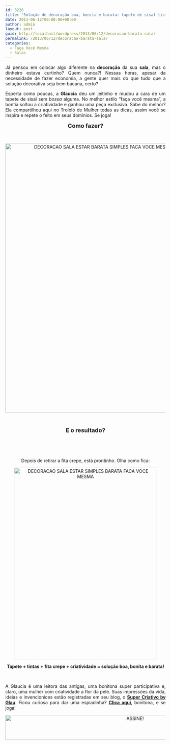 ```yaml
---
id: 3226
title: 'Solução de decoração boa, bonita e barata: tapete de sisal listrado'
date: 2013-06-12T00:00:00+00:00
author: admin
layout: post
guid: http://localhost/wordpress/2013/06/12/decoracao-barata-sala/
permalink: /2013/06/12/decoracao-barata-sala/
categories:
  - Faça Você Mesma
  - Salas
---
```

<p style="text-align: justify;">
  Já pensou em colocar algo diferente na <strong>decoração </strong>da sua <strong>sala</strong>, mas o dinheiro estava curtinho? Quem nunca?! Nessas horas, apesar da necessidade de fazer economia, a gente quer mais do que tudo que a solução decorativa seja bem bacana, certo?
</p>

<p style="text-align: justify;" align="justify">
  Esperta como poucas, a <strong>Glaucia</strong> deu um jeitinho e mudou a cara de um tapete de sisal sem <em>bossa</em> alguma. No melhor estilo “faça você mesma”, a bontia soltou a criatividade e ganhou uma peça exclusiva. Sabe do melhor? Ela compartilhou aqui no Trololó de Mulher todas as dicas, assim você se inspira e repete o feito em seus domínios. Se joga!
</p>

<!--more-->

<p align="center">
  <strong><span style="font-size: large;">Como fazer?</span></strong>
</p>

&nbsp;

<p align="center">
  <a href="http://www.trololodemulher.com.br/blog/wp-content/uploads/2013/05/DECORACAO-SALA-ESTAR-BARATA-SIMPLES-FACA-VOCE-MESMA.png"><img class="alignnone size-full wp-image-9464" src="http://www.trololodemulher.com.br/blog/wp-content/uploads/2013/05/DECORACAO-SALA-ESTAR-BARATA-SIMPLES-FACA-VOCE-MESMA.png" alt="DECORACAO SALA ESTAR BARATA SIMPLES FACA VOCE MESMA" width="600" height="843" /></a>
</p>

&nbsp;

<p align="center">
  <strong><span style="font-size: large;">E o resultado?</span></strong>
</p>

&nbsp;

&nbsp;

<p align="center">
  Depois de retirar a fita crepe, está prontinho. Olha como fica:
</p>

<p align="center">
  <a href="http://www.trololodemulher.com.br/blog/wp-content/uploads/2013/05/DECORACAO-SALA-ESTAR-SIMPLES-BARATA-FACA-VOCE-MESMA.jpg"><img class="alignnone size-full wp-image-9465" src="http://www.trololodemulher.com.br/blog/wp-content/uploads/2013/05/DECORACAO-SALA-ESTAR-SIMPLES-BARATA-FACA-VOCE-MESMA.jpg" alt="DECORACAO SALA ESTAR SIMPLES BARATA FACA VOCE MESMA" width="450" height="600" /></a>
</p>

<p align="center">
  <strong>Tapete + tintas + fita crepe + criatividade = solução boa, bonita e barata!</strong>
</p>

&nbsp;

<p style="text-align: justify;" align="center">
  A Glaucia é uma leitora das antigas, uma bonitona super participativa e, claro, uma mulher com criatividade a flor da pele. Suas impressões da vida, ideias e invencionices estão registradas em seu blog, o <strong><a href="http://supercriativobyglau.blogspot.com.br/" target="_blank">Super Criativo by Glau</a></strong>. Ficou curiosa para dar uma espiadinha? <strong><a href="http://supercriativobyglau.blogspot.com.br/" target="_blank">Clica aqui</a></strong>, bonitona, e se joga!
</p>

<p align="center">
  <a href="http://feedburner.google.com/fb/a/mailverify?uri=blogBichaFemea&loc=en_US" target="_blank"><img class="alignnone size-full wp-image-10439" src="http://www.trololodemulher.com.br/blog/wp-content/uploads/2014/09/ASSINE.png" alt="ASSINE!" width="800" height="78" /></a>
</p>